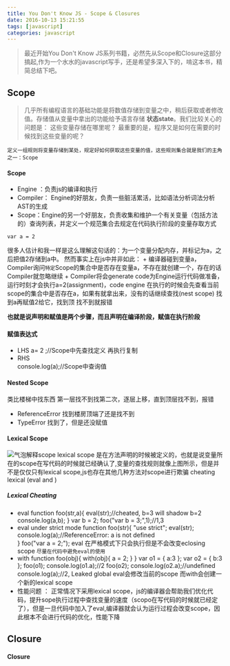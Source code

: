 ```yaml
---
title: You Don't Know JS - Scope & Closures
date: 2016-10-13 15:21:55
tags: [javascript]
categories: javascript
---
```



> 最近开始You Don't Know JS系列书籍，必然先从Scope和Closure这部分搞起,作为一个水水的javascript写手，还是希望多深入下的，啃这本书，精简总结下吧。

## Scope
> 几乎所有编程语言的基础功能是将数值存储到变量之中，稍后获取或者修改值。存储值从变量中拿出的功能给予语言存储 **状态state**。我们比较关心的问题是： 这些变量存储在哪里呢？ 最重要的是，程序又是如何在需要的时候找到这些变量的呢？

``定义一组规则将变量存储到某处，规定好如何获取这些变量的值，这些规则集合就是我们的主角之一：Scope``

#### Scope
   + Engine ：负责js的编译和执行
   + Compiler： Engine的好朋友，负责一些脏活累活，比如语法分析词法分析AST的生成
   + Scope：Engine的另一个好朋友，负责收集和维护一个有关变量（包括方法的）查询列表，并定义一个规范集合去规定在代码执行阶段的变量存取方式

    var a = 2
很多人估计和我一样是这么理解这句话的：为一个变量分配内存，并标记为a，之后把值2存储到a中。
然而事实上在js中并非如此：
    + 编译器碰到变量a，Compiler询问`特定`Scope的集合中是否存在变量a，不存在就创建一个，存在的话Compiler就忽略继续
    + Compiler将会generate code为Engine运行代码做准备，运行时刻才会执行a=2(assignment)，code engine 在执行的时候会先查看当前scope的集合中是否存在a，如果有就拿出来，没有的话继续查找(nest scope) 找到a再赋值2给它，找到顶 找不到就报错
    
**也就是说声明和赋值是两个步骤，而且声明在编译阶段，赋值在执行阶段**

#### 赋值表达式
  + LHS
        a= 2 ;//Scope中先查找定义 再执行复制
  + RHS  
        console.log(a);//Scope中查询值

#### Nested Scope
   类比楼梯中找东西 第一层找不到找第二次，逐层上移，直到顶层找不到，报错
+ ReferenceError  找到楼房顶端了还是找不到
+ TypeError  找到了，但是还没赋值

#### Lexical Scope 
![气泡解释scope ](/images/js/scope.png)
lexical scope 是在方法声明的时候被定义的，也就是说变量所在的scope在写代码的时候就已经确认了,变量的查找规则就像上图所示，但是并不是仅仅只有lexical scope,js也存在其他几种方法对scope进行欺骗 cheating lexical (eval and )

##### Lexical Cheating
   + eval
          function foo(str,a){
            eval(str);//cheated, b=3 will shadow b=2
            console.log(a,b);
          }
          var b = 2;
          foo("var b = 3;",1);//1,3
   + eval under strict mode
          function foo(str){
            "use strict";
             eval(str);
             console.log(a);//ReferenceError: a is not defined       
          }
          foo("var a = 2;");
    eval 在严格模式下只会执行但是不会改变eclosing scope
    `尽量在代码中避免eval的使用`
   + with
          function foo(obj){
            with(obj){
              a = 2;
            }
          }
          var o1 = { a:3 };
          var o2 = { b:3 };
          foo(o1);
          console.log(o1.a);//2
          foo(o2);
          console.log(o2.a);//undefined
          console.log(a);//2, Leaked global
   eval会修改当前的scope 而with会创建一个新的lexical scope
   + 性能问题 ： 正常情况下采用lexical scope，js的编译器会帮助我们优化代码，提升sope执行过程中查找变量的速度（scopo在写代码的时候就已经定了），但是一旦代码中加入了eval,编译器就会认为运行过程会改变scope，因此根本不会进行代码的优化，性能下降

## Closure

#### Closure